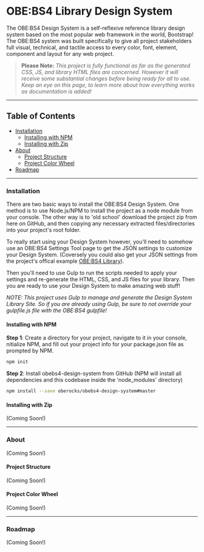 # OBE:BS4 Library Design System

The OBE:BS4 Design System is a self-reflexive reference library design system based on the most popular web framework in the world, Bootstrap! The OBE:BS4 system was built specifically to give all project stakeholders full visual, technical, and tactile access to every color, font, element, component and layout for any web project.

> **Please Note:** *This project is fully functional as far as the generated CSS, JS, and library HTML files are concerned. However it will receive some substantial changes before being ready for all to use. Keep an eye on this page, to learn more about how everything works as documentation is added!*

---

## Table of Contents

* [Installation](#installation)
    * [Installing with NPM](#installing-with-npm)
    * [Installing with Zip](#installing-with-zip)
* [About](#about)
    * [Project Structure](#project-structure)
    * [Project Color Wheel](#project-color-wheel)
* [Roadmap](#roadmap)

---

### Installation

There are two basic ways to install the OBE:BS4 Design System. One method is to use Node.js/NPM to install the project as a node module from your console. The other way is to 'old school' download the project zip from here on GitHub, and then copying any necessary extracted files/directories into your project's root folder.

To really start using your Design System however, you'll need to somehow use an OBE:BS4 Settings Tool page to get the JSON settings to customize your Design System. (Coversely you could also get your JSON settings from the project's offical example [OBE:BS4 Library](https://library.mattmct.com/settings.html)).

Then you'll need to use Gulp to run the scripts needed to apply your settings and re-generate the HTML, CSS, and JS files for your library. Then you are ready to use your Design System to make amazing web stuff!

*NOTE: This project uses Gulp to manage and generate the Design System Library Site. So if you are already using Gulp, be sure to not override your gulpfile.js file with the OBE:BS4 gulpfile!*

#### Installing with NPM

**Step 1**: Create a directory for your project, navigate to it in your console, nitialize NPM, and fill out your project info for your package.json file as prompted by NPM.
```bash
npm init
```

**Step 2**: Install obebs4-design-system from GitHub (NPM will install all dependencies and this codebase inside the 'node_modules' directory)
```bash
npm install --save oberocks/obebs4-design-system#master
```

<!---
**Step 3**: Use the following series of command line scripts to move the starting library files into your working directory
```bash
npm run create-obebs4-directories
```
-->

#### Installing with Zip

(Coming Soon!)

---

### About

(Coming Soon!)

#### Project Structure

(Coming Soon!)

#### Project Color Wheel

(Coming Soon!)

---

### Roadmap

(Coming Soon!)